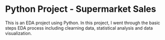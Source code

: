 # Python Project - Supermarket Sales

This is an EDA project using Python. In this project, I went through the basic steps EDA process including clearning data, statistical analysis and data visualization.
